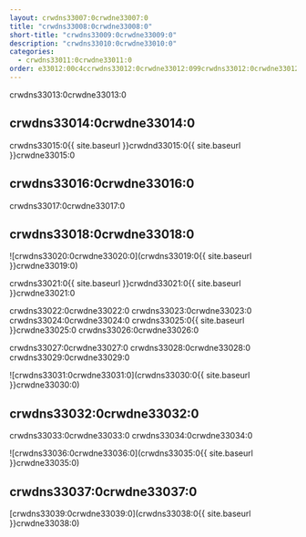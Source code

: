 ```yaml
---
layout: crwdns33007:0crwdne33007:0
title: "crwdns33008:0crwdne33008:0"
short-title: "crwdns33009:0crwdne33009:0"
description: "crwdns33010:0crwdne33010:0"
categories:
  - crwdns33011:0crwdne33011:0
order: e33012:00c4ccrwdns33012:0crwdne33012:099crwdns33012:0crwdne33012:0.55578797crwdns33012:0crwdne33012:0
---
```

crwdns33013:0crwdne33013:0

## crwdns33014:0crwdne33014:0

crwdns33015:0{{ site.baseurl }}crwdnd33015:0{{ site.baseurl }}crwdne33015:0

## crwdns33016:0crwdne33016:0

crwdns33017:0crwdne33017:0

## crwdns33018:0crwdne33018:0

![crwdns33020:0crwdne33020:0](crwdns33019:0{{ site.baseurl }}crwdne33019:0)

crwdns33021:0{{ site.baseurl }}crwdnd33021:0{{ site.baseurl }}crwdne33021:0

crwdns33022:0crwdne33022:0 crwdns33023:0crwdne33023:0 crwdns33024:0crwdne33024:0 crwdns33025:0{{ site.baseurl }}crwdne33025:0 crwdns33026:0crwdne33026:0

crwdns33027:0crwdne33027:0 crwdns33028:0crwdne33028:0 crwdns33029:0crwdne33029:0

![crwdns33031:0crwdne33031:0](crwdns33030:0{{ site.baseurl }}crwdne33030:0)

## crwdns33032:0crwdne33032:0

crwdns33033:0crwdne33033:0 crwdns33034:0crwdne33034:0

![crwdns33036:0crwdne33036:0](crwdns33035:0{{ site.baseurl }}crwdne33035:0)

## crwdns33037:0crwdne33037:0

[crwdns33039:0crwdne33039:0](crwdns33038:0{{ site.baseurl }}crwdne33038:0)